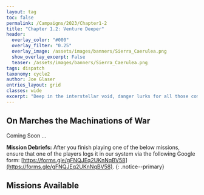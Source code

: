 ```yaml
---
layout: tag
toc: false
permalink: /Campaigns/2023/Chapter1-2
title: "Chapter 1.2: Venture Deeper"
header:
  overlay_color: "#000"
  overlay_filter: "0.25"
  overlay_image: /assets/images/banners/Sierra_Caerulea.png
  show_overlay_excerpt: False
  teaser: /assets/images/banners/Sierra_Caerulea.png
tags: dispatch
taxonomy: cycle2
author: Joe Glaser
entries_layout: grid
classes: wide
excerpt: "Deep in the interstellar void, danger lurks for all those committed to the fight."
---
```


## On Marches the Machinations of War
Coming Soon ...

**Mission Debriefs:** After you finish playing one of the below missions, ensure that one of the players logs it in our system via the following Google form: [https://forms.gle/gFNQJEq2UKnNqBV58](https://forms.gle/gFNQJEq2UKnNqBV58).
{: .notice--primary}

## Missions Available
